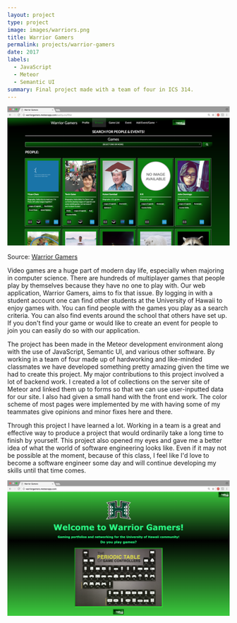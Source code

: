 ```yaml
---
layout: project
type: project
image: images/warriors.png
title: Warrior Gamers
permalink: projects/warrior-gamers
date: 2017
labels:
  - JavaScript
  - Meteor
  - Semantic UI
summary: Final project made with a team of four in ICS 314.
---
```

<div>
  <img class="ui medium left floated image" src="../images/search.png">
</div>

Source: <a href="https://314gb.github.io/">Warrior Gamers</a>

Video games are a huge part of modern day life, especially when majoring in computer science. There are hundreds
of multiplayer games that people play by themselves because they have no one to play with. Our web application,
Warrior Gamers, aims to fix that issue. By logging in with a student account one can find other students at the University
of Hawaii to enjoy games with. You can find people with the games you play as a search criteria. You can also find
events around the school that others have set up. If you don't find your game or would like to create an event for
people to join you can easily do so with our application.

The project has been made in the Meteor development environment along with the use of JavaScript, Semantic UI,
and various other software. By working in a team of four made up of hardworking and like-minded classmates we
have developed something pretty amazing given the time we had to create this project. My major contributions to
this project involved a lot of backend work. I created a lot of collections on the server site of Meteor and linked
them up to forms so that we can use user-inputted data for our site. I also had given a small hand with the front end work.
The color scheme of most pages were implemented by me with having some of my teammates give opinions and minor fixes
here and there.

Through this project I have learned a lot. Working in a team is a great and effective way to produce a project that would
ordinarily take a long time to finish by yourself. This project also opened my eyes and gave me a better idea of what the world
of software engineering looks like. Even if it may not be possible at the moment, because of this class, I feel like I'd love to
become a software engineer some day and will continue developing my skills until that time comes.

<div>
  <img class="ui medium left floated image" src="../images/landing_page.png">
</div>
